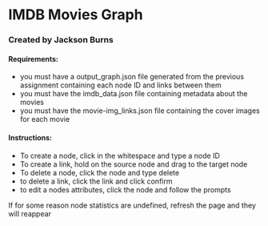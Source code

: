 # IMDB Movies Graph


### Created by Jackson Burns


#### Requirements: 
- you must have a output_graph.json file generated from the previous assignment containing each node ID and links between them
- you must have the imdb_data.json file containing metadata about the movies
- you must have the movie-img_links.json file containing the cover images for each movie


#### Instructions:

- To create a node, click in the whitespace and type a node ID
- To create a link, hold on the source node and drag to the target node
- To delete a node, click the node and type delete
- to delete a link, click the link and click confirm
- to edit a nodes attributes, click the node and follow the prompts


If for some reason node statistics are undefined, 
refresh the page and they will reappear
